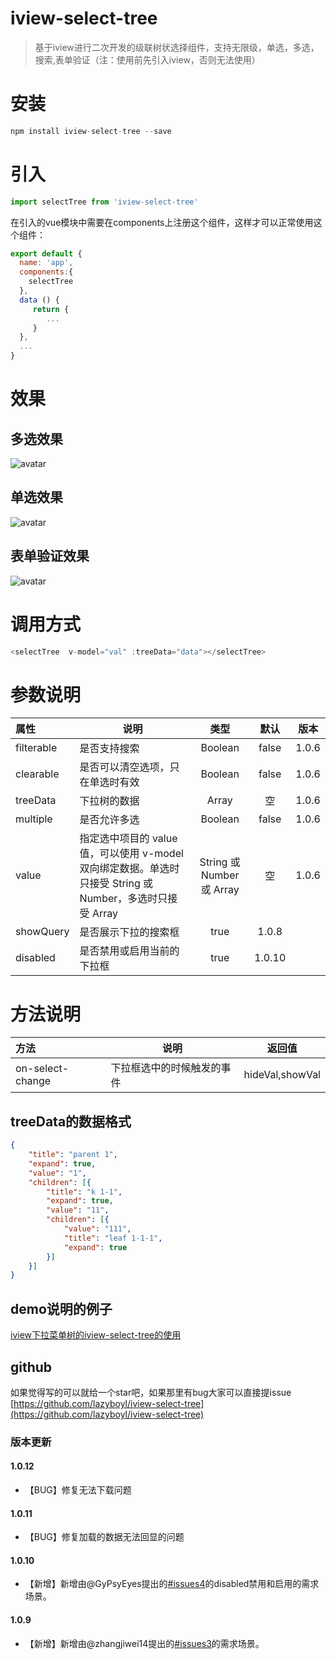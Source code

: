 # iview-select-tree

> 基于iview进行二次开发的级联树状选择组件，支持无限级，单选，多选，搜索,表单验证（注：使用前先引入iview，否则无法使用）

# 安装
``` js
npm install iview-select-tree --save
```
# 引入
``` js
import selectTree from 'iview-select-tree'
```
在引入的vue模块中需要在components上注册这个组件，这样才可以正常使用这个组件：
``` js
export default {
  name: 'app',
  components:{
    selectTree
  },
  data () {
     return {
        ...
     }
  },
  ...
}
```
# 效果
## 多选效果
![avatar](https://raw.githubusercontent.com/lazyboyl/iview-select-tree/master/src/assets/multiple.png)
## 单选效果
![avatar](https://raw.githubusercontent.com/lazyboyl/iview-select-tree/master/src/assets/single.png)
## 表单验证效果
![avatar](https://raw.githubusercontent.com/lazyboyl/iview-select-tree/master/src/assets/check.png)
# 调用方式
``` js
<selectTree  v-model="val" :treeData="data"></selectTree>
```
# 参数说明
| 属性 | 说明 | 类型 | 默认 | 版本 |
| :-----| ---- | :----: | :----: | :----: |
| filterable | 是否支持搜索 | Boolean |  false | 1.0.6 |
| clearable | 是否可以清空选项，只在单选时有效 | Boolean |  false | 1.0.6 |
| treeData | 下拉树的数据 | Array |  空 | 1.0.6 |
| multiple | 是否允许多选 | Boolean |  false | 1.0.6 |
| value | 指定选中项目的 value 值，可以使用 v-model 双向绑定数据。单选时只接受 String 或 Number，多选时只接受 Array | String 或 Number 或 Array |  空 | 1.0.6 |
| showQuery | 是否展示下拉的搜索框 |  true | 1.0.8 |
| disabled | 是否禁用或启用当前的下拉框 |  true | 1.0.10 |

# 方法说明
| 方法 | 说明 | 返回值 |
| :-----| ---- | :----: |
| on-select-change | 下拉框选中的时候触发的事件 | hideVal,showVal |

## treeData的数据格式
``` json
{
	"title": "parent 1",
	"expand": true,
	"value": "1",
	"children": [{
		"title": "k 1-1",
		"expand": true,
		"value": "11",
		"children": [{
			"value": "111",
			"title": "leaf 1-1-1",
			"expand": true
		}]
	}]
}
```
## demo说明的例子
[iview下拉菜单树的iview-select-tree的使用](https://blog.csdn.net/linzhefeng89/article/details/105245236)
## github
如果觉得写的可以就给一个star吧，如果那里有bug大家可以直接提issue
[https://github.com/lazyboyl/iview-select-tree](https://github.com/lazyboyl/iview-select-tree)
### 版本更新
#### 1.0.12
- 【BUG】修复无法下载问题
#### 1.0.11
- 【BUG】修复加载的数据无法回显的问题
#### 1.0.10
- 【新增】新增由@GyPsyEyes提出的[#issues4](https://github.com/lazyboyl/iview-select-tree/issues/4)的disabled禁用和启用的需求场景。
#### 1.0.9
- 【新增】新增由@zhangjiwei14提出的[#issues3](https://github.com/lazyboyl/iview-select-tree/issues/3)的需求场景。




